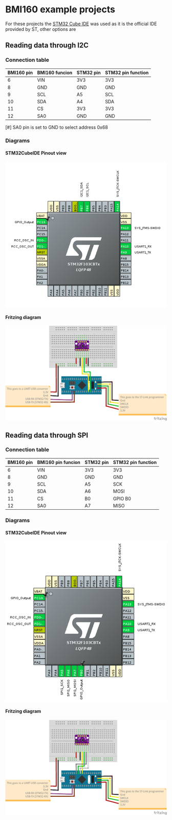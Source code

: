 # BMI160 example projects

For these projects the [STM32 Cube IDE](https://www.st.com/en/development-tools/stm32cubeide.html) was used as it is the official IDE provided by ST, other options are 

## Reading data through I2C

### Connection table

| BMI160 pin | BMI160 funcion | STM32 pin | STM32 pin function |
|------------|----------------|-----------|--------------------|
| 6          | VIN            | 3V3       | 3V3                |
| 8          | GND            | GND       | GND                |
| 9          | SCL            | A5        | SCL                |
| 10         | SDA            | A4        | SDA                |
| 11         | CS             | 3V3       | 3V3                |
| 12         | SA0            | GND       | GND                |

[#] SA0 pin is set to GND to select address 0x68

### Diagrams

#### STM32CubeIDE Pinout view

<img src="./Sketches/STM32-BMI-I2C_stm32cubeide.png" alt="Connection diagram" width="600">

#### Fritzing diagram

<img src="./Sketches/STM32-BMI-I2C_fritzing.png" alt="Connection diagram" width="600">

## Reading data through SPI

### Connection table

| BMI160 pin | BMI160 pin funcion | STM32 pin | STM32 pin function |
|------------|--------------------|-----------|--------------------|
| 6          | VIN                | 3V3       | 3V3                |
| 8          | GND                | GND       | GND                |
| 9          | SCL                | A5        | SCK                |
| 10         | SDA                | A6        | MOSI               |
| 11         | CS                 | B0        | GPIO B0            |
| 12         | SA0                | A7        | MISO               |

### Diagrams

#### STM32CubeIDE Pinout view

<img src="./Sketches/STM32-BMI-SPI_stm32cubeide.png" alt="Connection diagram" width="600">

#### Fritzing diagram

<img src="./Sketches/STM32-BMI-SPI_fritzing.png" alt="Connection diagram" width="600">


